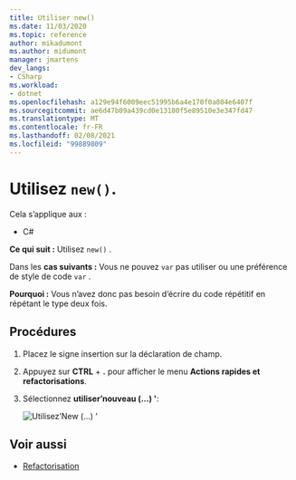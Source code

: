 ```yaml
---
title: Utiliser new()
ms.date: 11/03/2020
ms.topic: reference
author: mikadumont
ms.author: midumont
manager: jmartens
dev_langs:
- CSharp
ms.workload:
- dotnet
ms.openlocfilehash: a129e94f6009eec51995b6a4e170f0a804e6407f
ms.sourcegitcommit: ae6d47b09a439cd0e13180f5e89510e3e347fd47
ms.translationtype: MT
ms.contentlocale: fr-FR
ms.lasthandoff: 02/08/2021
ms.locfileid: "99889809"
---
```

# <a name="use-new"></a>Utilisez `new()`.

Cela s’applique aux :

- C#

**Ce qui suit :** Utilisez `new()` .

Dans les **cas suivants :** Vous ne pouvez `var` pas utiliser ou une préférence de style de code `var` .

**Pourquoi :** Vous n’avez donc pas besoin d’écrire du code répétitif en répétant le type deux fois.

## <a name="how-to"></a>Procédures

1. Placez le signe insertion sur la déclaration de champ.

2. Appuyez sur **CTRL** + **.** pour afficher le menu **Actions rapides et refactorisations**.

3. Sélectionnez **utiliser’nouveau (...) '**:

    ![Utilisez’New (...) '](media/use-new.png)

## <a name="see-also"></a>Voir aussi

- [Refactorisation](../refactoring-in-visual-studio.md)
